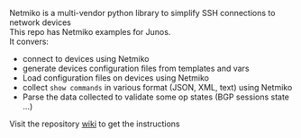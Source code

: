 Netmiko is a multi-vendor python library to simplify SSH connections to network devices   
This repo has Netmiko examples for Junos.  
It convers: 
- connect to devices using Netmiko
- generate devices configuration files from templates and vars
- Load configuration files on devices using Netmiko
- collect `show commands` in various format (JSON, XML, text) using Netmiko
- Parse the data collected to validate some op states (BGP sessions state ...)

Visit the repository [wiki](https://github.com/ksator/junos_automation_with_netmiko/wiki) to get the instructions  


